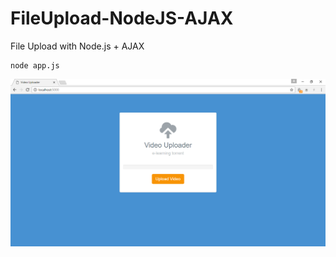 # FileUpload-NodeJS-AJAX
File Upload with Node.js + AJAX

```
node app.js
```

![Demo Image](https://github.com/JairFrancesco/FileUpload-NodeJS-AJAX/blob/master/images/fileuploader.png?raw=true)
